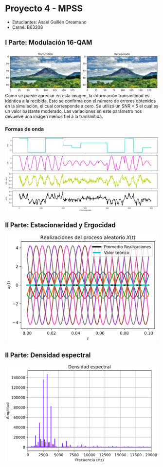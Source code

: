 # Proyecto 4 - MPSS
- Estudiantes: Asael Guillén Oreamuno
- Carné: B63208

## I Parte: Modulación 16-QAM

<img src="https://raw.githubusercontent.com/asael-guillen/Proyecto4/main/modulacion.png" width="900">
Como se puede apreciar en esta imagen, la información transmitidad es idéntica a la recibida. Esto se
confirma con el número de errores obtenidos en la simulación, el cual corresponde a cero. Se utilizó un SNR = 5 
el cual es un valor bastante moderado. Las variaciones en este parámetro nos devuelve una imagen menos fiel a la
transmitida.

### Formas de onda

<img src="https://raw.githubusercontent.com/asael-guillen/Proyecto4/main/se%C3%B1ales.png" width="1000">

## II Parte: Estacionaridad y Ergocidad

<img src="https://raw.githubusercontent.com/asael-guillen/Proyecto4/main/ergo.png" width="550">

## II Parte: Densidad espectral

<img src="https://raw.githubusercontent.com/asael-guillen/Proyecto4/main/densidad.png" width="550">
